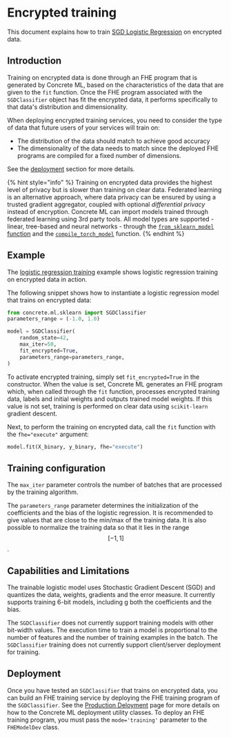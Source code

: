 # Encrypted training

This document explains how to train [SGD Logistic Regression](../references/api/concrete.ml.sklearn.linear_model.md#class-sgdclassifier) on encrypted data.

## Introduction

Training on encrypted data is done through an FHE program that is generated by Concrete ML, based on the characteristics of the data that are given to the `fit` function. Once the FHE program associated with the `SGDClassifier` object has fit the encrypted data, it performs specifically to that data's distribution and dimensionality.

When deploying encrypted training services, you need to consider the type of data that future users of your services will train on:

* The distribution of the data should match to achieve good accuracy
* The dimensionality of the data needs to match since the deployed FHE programs are compiled for a fixed number of dimensions.

See the [deployment](training.md#deployment) section for more details.

{% hint style="info" %}
Training on encrypted data provides the highest level of privacy but is slower than training on clear data. Federated learning is an alternative approach, where data privacy can be ensured by using a trusted gradient aggregator, coupled with optional _differential privacy_ instead of encryption. Concrete ML can import models trained through federated learning using 3rd party tools. All model types are supported - linear, tree-based and neural networks - through the [`from_sklearn_model` function](linear.md#pre-trained-models) and the [`compile_torch_model`](../deep-learning/torch_support.md) function.
{% endhint %}

## Example

The [logistic regression training](../advanced_examples/LogisticRegressionTraining.ipynb) example shows logistic regression training on encrypted data in action.

The following snippet shows how to instantiate a logistic regression model that trains on encrypted data:

```python
from concrete.ml.sklearn import SGDClassifier
parameters_range = (-1.0, 1.0)

model = SGDClassifier(
    random_state=42,
    max_iter=50,
    fit_encrypted=True,
    parameters_range=parameters_range,
)
```

To activate encrypted training, simply set `fit_encrypted=True` in the constructor. When the value is set, Concrete ML generates an FHE program which, when called through the `fit` function, processes encrypted training data, labels and initial weights and outputs trained model weights. If this value is not set, training is performed on clear data using `scikit-learn` gradient descent.

Next, to perform the training on encrypted data, call the `fit` function with the `fhe="execute"` argument:

```python
model.fit(X_binary, y_binary, fhe="execute")
```

## Training configuration

The `max_iter` parameter controls the number of batches that are processed by the training algorithm.

The `parameters_range` parameter determines the initialization of the coefficients and the bias of the logistic regression. It is recommended to give values that are close to the min/max of the training data. It is also possible to normalize the training data so that it lies in the range $$[-1, 1]$$.

## Capabilities and Limitations

The trainable logistic model uses Stochastic Gradient Descent (SGD) and quantizes the data, weights, gradients and the error measure. It currently supports training 6-bit models, including g both the coefficients and the bias.

The `SGDClassifier` does not currently support training models with other bit-width values. The execution time to train a model is proportional to the number of features and the number of training examples in the batch. The `SGDClassifier` training does not currently support client/server deployment for training.

## Deployment

Once you have tested an `SGDClassifier` that trains on encrypted data, you can build an FHE training service by deploying the FHE training program of the `SGDClassifier`. See the [Production Deloyment](../guides/client_server.md) page for more details on how to the Concrete ML deployment utility classes. To deploy an FHE training program, you must pass the `mode='training'` parameter to the `FHEModelDev` class.
